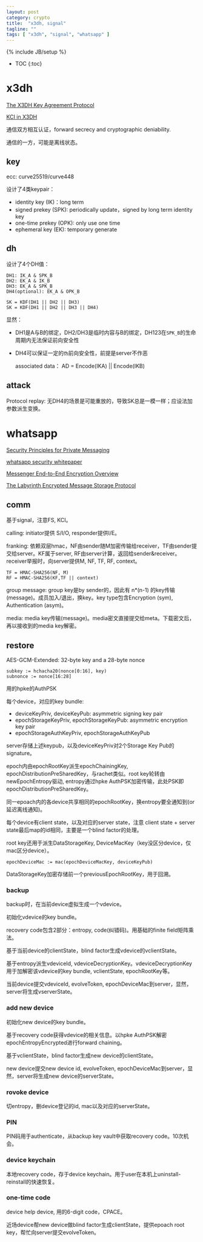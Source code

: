 ```yaml
---
layout: post
category: crypto
title:  "x3dh, signal"
tagline: ""
tags: [ "x3dh", "signal", "whatsapp" ] 
---
```

{% include JB/setup %}

* TOC
{:toc}

# x3dh

[The X3DH Key Agreement Protocol](https://signal.org/docs/specifications/x3dh/)

[KCI in X3DH](https://moderncrypto.org/mail-archive/messaging/2018/002505.html)

通信双方相互认证，forward secrecy and cryptographic deniability.

通信的一方，可能是离线状态。

## key

ecc: curve25519/curve448

设计了4类keypair：
- identity key (IK)：long term
- signed prekey (SPK): periodically update，signed by long term identity key
- one-time prekey (OPK): only use one time
- ephemeral key (EK): temporary generate

## dh

设计了4个DH值：

    DH1: IK_A & SPK_B
    DH2: EK_A & IK_B
    DH3: EK_A & SPK_B
    DH4(optional): EK_A & OPK_B

    SK = KDF(DH1 || DH2 || DH3)
    SK = KDF(DH1 || DH2 || DH3 || DH4)


显然：
- DH1是A与B的绑定，DH2/DH3是临时内容与B的绑定，DH123在`SPK_B`的生命周期内无法保证前向安全性
- DH4可以保证一定的`伪`前向安全性，前提是server不作恶


   associated data： 
   AD = Encode(IKA) || Encode(IKB)

## attack

Protocol replay: 无DH4的场景是可能重放的，导致SK总是一模一样；应设法加参数派生变换。

# whatsapp

[Security Principles for Private Messaging](https://engineering.fb.com/wp-content/uploads/2022/07/Meta-Security-Principles-for-Private-Messaging-White-Paper-July-2022-2.pdf)

[whatsapp security whitepaper](https://www.whatsapp.com/security/WhatsApp-Security-Whitepaper.pdf)

[Messenger End-to-End Encryption Overview](https://engineering.fb.com/wp-content/uploads/2023/12/MessengerEnd-to-EndEncryptionOverview_12-6-2023.pdf)

[The Labyrinth Encrypted Message Storage Protocol](https://engineering.fb.com/wp-content/uploads/2023/12/TheLabyrinthEncryptedMessageStorageProtocol_12-6-2023.pdf)

## comm

基于signal，注意FS, KCI。

calling: initiator提供 S/I/O, responder提供I/E。

franking: 依赖双层hmac，NF由sender随M加密传输给receiver，TF由sender提交给server。KF属于server, RF由server计算，返回给sender&receiver。receiver举报时，向server提供M, NF, TF, RF, context。

    TF = HMAC-SHA256(NF, M)
    RF = HMAC-SHA256(KF,TF || context)

group message: group key是by sender的，因此有 n*(n-1) 的key传输(message)。成员加入/退出，换key。key type包含Encryption (sym), Authentication (asym)。

media: media key传输(message)。media密文直接提交给meta。下载密文后，再以接收到的media key解密。

## restore

AES-GCM-Extended: 32-byte key and a 28-byte nonce

    subkey := hchacha20(nonce[0:16], key)
    subnonce := nonce[16:28]

用的hpke的AuthPSK

每个device，对应的key bundle:
- deviceKeyPriv, deviceKeyPub: asymmetric signing key pair
- epochStorageKeyPriv, epochStorageKeyPub: asymmetric encryption key pair
- epochStorageAuthKeyPriv, epochStorageAuthKeyPub

server存储上述keypub，以及deviceKeyPriv对2个Storage Key Pub的signature。

epoch内由epochRootKey派生epochChainingKey, epochDistributionPreSharedKey，与rachet类似。root key轮转由newEpochEntropy驱动, entropy通过hpke AuthPSK加密传输，此处PSK即epochDistributionPreSharedKey。

同一epoach内的各device共享相同的epochRootKey，换entropy要全通知到(or延迟离线通知)。

每个device有client state，以及对应的server state，注意 client state + server state最后map的id相同，主要是一个blind factor的处理。

root key还用于派生DataStorageKey, DeviceMacKey（key没区分device，仅mac区分device）。

    epochDeviceMac := mac(epochDeviceMacKey, deviceKeyPub)

DataStorageKey加密存储前一个previousEpochRootKey，用于回溯。

### backup

backup时，在当前device虚拟生成一个vdevice。

初始化vdevice的key bundle。

recovery code包含2部分：entropy, code(纠错码)。用基础的finite field矩阵乘法。

基于当前device的clientState，blind factor生成vdevice的vclientState。

基于entropy派生vdeviceId, vdeviceDecryptionKey。vdeviceDecryptionKey用于加解密该vdevice的key bundle, vclientState, epochRootKey等。

当前device提交vdeviceId, evolveToken, epochDeviceMac到server，显然，server将生成vserverState。

### add new device

初始化new device的key bundle。

基于recovery code获得vdevice的相关信息。以hpke AuthPSK解密epochEntropyEncrypted进行forward chaining。

基于vclientState，blind factor生成new device的clientState。

new device提交new device id, evolveToken, epochDeviceMac到server，显然，server将生成new device的serverState。

### rovoke device

切entropy，删device登记的id, mac以及对应的serverState。

### PIN

PIN码用于authenticate，从backup key vault中获取recovery code。10次机会。

### device keychain

本地recovery code，存于device keychain。用于user在本机上uninstall-reinstall的快速恢复。

### one-time code

device help device, 用的6-digit code，CPACE。

近场device帮new device做blind factor生成clientState，提供epoach root key，帮忙向server提交evolveToken。











